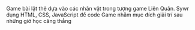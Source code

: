 Game bài lật thẻ dựa vào các nhân vật trong tượng game Liên Quân. Sywr dụng HTML, CSS, JavaScript để code
Game nhằm mục đích giải trí sau những giờ học căng thẳng
